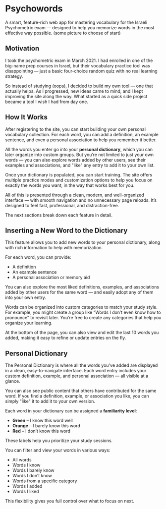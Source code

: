 # Psychowords  
A smart, feature-rich web app for mastering vocabulary for the Israeli Psychometric exam — designed to help you memorize words in the most effective way possible.
(some picture to choose of start)

## Motivation  
I took the psychometric exam in March 2021. I had enrolled in one of the big-name prep courses in Israel, but their vocabulary practice tool was disappointing — just a basic four-choice random quiz with no real learning strategy.

So instead of studying (oops), I decided to build my own tool — one that actually helps. As I progressed, new ideas came to mind, and I kept improving the site along the way. What started as a quick side project became a tool I wish I had from day one.

## How It Works

After registering to the site, you can start building your own personal vocabulary collection. For each word, you can add a definition, an example sentence, and even a personal association to help you remember it better.

All the words you enter go into your **personal dictionary**, which you can later organize into custom groups. But you’re not limited to just your own words — you can also explore words added by other users, see their examples and associations, and "like" any entry to add it to your own list.

Once your dictionary is populated, you can start training. The site offers multiple practice modes and customization options to help you focus on exactly the words you want, in the way that works best for you.

All of this is presented through a clean, modern, and well-organized interface — with smooth navigation and no unnecessary page reloads. It’s designed to feel fast, professional, and distraction-free.

The next sections break down each feature in detail.

## Inserting a New Word to the Dictionary

This feature allows you to add new words to your personal dictionary, along with rich information to help with memorization.

For each word, you can provide:
- A definition
- An example sentence
- A personal association or memory aid

You can also explore the most liked definitions, examples, and associations added by other users for the same word — and easily adopt any of them into your own entry.

Words can be organized into custom categories to match your study style. For example, you might create a group like “Words I don’t even know how to pronounce” to revisit later. You’re free to create any categories that help you organize your learning.

At the bottom of the page, you can also view and edit the last 10 words you added, making it easy to refine or update entries on the fly.

## Personal Dictionary

The Personal Dictionary is where all the words you've added are displayed in a clean, easy-to-navigate interface. Each word entry includes your custom definition, example, and personal association — all visible at a glance.

You can also see public content that others have contributed for the same word. If you find a definition, example, or association you like, you can simply "like" it to add it to your own version.

Each word in your dictionary can be assigned a **familiarity level**:
- **Green** – I know this word well  
- **Orange** – I barely know this word  
- **Red** – I don’t know this word  

These labels help you prioritize your study sessions.

You can filter and view your words in various ways:
- All words  
- Words I know  
- Words I barely know  
- Words I don’t know  
- Words from a specific category  
- Words I added  
- Words I liked  

This flexibility gives you full control over what to focus on next.


